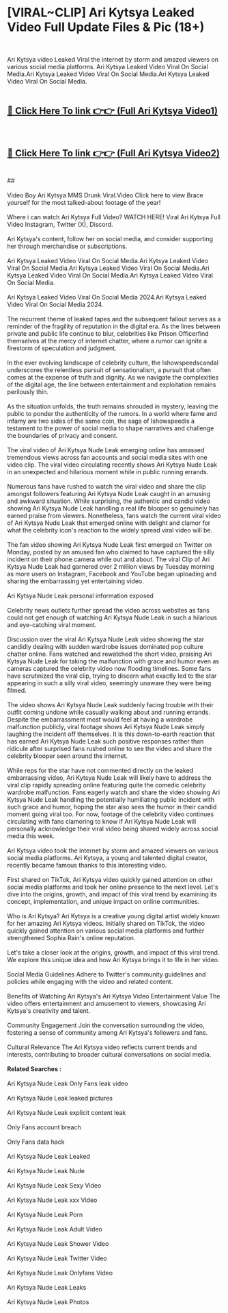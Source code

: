 # [VIRAL~CLIP] Ari Kytsya Leaked Video Full Update Files & Pic (18+) <br>
<br>

Ari Kytsya video Leaked Viral the internet by storm and amazed viewers on various social media platforms. Ari Kytsya Leaked Video Viral On Social Media.Ari Kytsya Leaked Video Viral On Social Media.Ari Kytsya Leaked Video Viral On Social Media.<br>
 <br>

##  <a href="https://play.trustnlinepharmacy.us?title=Full Ari_Kytsya&ref=git">🔴 Click Here To link 👉👉 (Full Ari Kytsya Video1)</a><br>
  <br>

##  <a href="https://play.trustnlinepharmacy.us?title=Full Ari_Kytsya&ref=git">🔴 Click Here To link 👉👉 (Full Ari Kytsya Video2)</a><br>
  <br>
  ##


  <br>

  <br>
Video Boy Ari Kytsya MMS Drunk Viral.Video Click here to view Brace yourself for the most talked-about footage of the year!
<br><br>
Where i can watch Ari Kytsya Full Video? WATCH HERE! Viral Ari Kytsya Full Video Instagram, Twitter (X), Discord.
<br><br>
Ari Kytsya's content, follow her on social media, and consider supporting her through merchandise or subscriptions.
<br><br>
Ari Kytsya Leaked Video Viral On Social Media.Ari Kytsya Leaked Video Viral On Social Media.Ari Kytsya Leaked Video Viral On Social Media.Ari Kytsya Leaked Video Viral On Social Media.Ari Kytsya Leaked Video Viral On Social Media.
<br><br>
Ari Kytsya Leaked Video Viral On Social Media 2024.Ari Kytsya Leaked Video Viral On Social Media 2024.
<br><br>
The recurrent theme of leaked tapes and the subsequent fallout serves as a reminder of the fragility of reputation in the digital era. As the lines between private and public life continue to blur, celebrities like Prison Officerfind themselves at the mercy of internet chatter, where a rumor can ignite a firestorm of speculation and judgment.
<br><br>
In the ever evolving landscape of celebrity culture, the Ishowspeedscandal underscores the relentless pursuit of sensationalism, a pursuit that often comes at the expense of truth and dignity. As we navigate the complexities of the digital age, the line between entertainment and exploitation remains perilously thin.
<br><br>
As the situation unfolds, the truth remains shrouded in mystery, leaving the public to ponder the authenticity of the rumors. In a world where fame and infamy are two sides of the same coin, the saga of Ishowspeedis a testament to the power of social media to shape narratives and challenge the boundaries of privacy and consent.
<br><br>
The viral video of Ari Kytsya Nude Leak emerging online has amassed tremendous views across fan accounts and social media sites with one video clip. The viral video circulating recently shows Ari Kytsya Nude Leak in an unexpected and hilarious moment while in public running errands.
<br><br>
Numerous fans have rushed to watch the viral video and share the clip amongst followers featuring Ari Kytsya Nude Leak caught in an amusing and awkward situation. While surprising, the authentic and candid video showing Ari Kytsya Nude Leak handling a real life blooper so genuinely has earned praise from viewers. Nonetheless, fans watch the current viral video of Ari Kytsya Nude Leak that emerged online with delight and clamor for what the celebrity icon's reaction to the widely spread viral video will be.
<br><br>
The fan video showing Ari Kytsya Nude Leak first emerged on Twitter on Monday, posted by an amused fan who claimed to have captured the silly incident on their phone camera while out and about. The viral Clip of Ari Kytsya Nude Leak had garnered over 2 million views by Tuesday morning as more users on Instagram, Facebook and YouTube began uploading and sharing the embarrassing yet entertaining video.
<br><br>
Ari Kytsya Nude Leak personal information exposed
<br><br>
Celebrity news outlets further spread the video across websites as fans could not get enough of watching Ari Kytsya Nude Leak in such a hilarious and eye-catching viral moment.
<br><br>
Discussion over the viral Ari Kytsya Nude Leak video showing the star candidly dealing with sudden wardrobe issues dominated pop culture chatter online. Fans watched and rewatched the short video, praising Ari Kytsya Nude Leak for taking the malfunction with grace and humor even as cameras captured the celebrity video now flooding timelines. Some fans have scrutinized the viral clip, trying to discern what exactly led to the star appearing in such a silly viral video, seemingly unaware they were being filmed.
<br><br>
The video shows Ari Kytsya Nude Leak suddenly facing trouble with their outfit coming undone while casually walking about and running errands. Despite the embarrassment most would feel at having a wardrobe malfunction publicly, viral footage shows Ari Kytsya Nude Leak simply laughing the incident off themselves. It is this down-to-earth reaction that has earned Ari Kytsya Nude Leak such positive responses rather than ridicule after surprised fans rushed online to see the video and share the celebrity blooper seen around the internet.
<br><br>
While reps for the star have not commented directly on the leaked embarrassing video, Ari Kytsya Nude Leak will likely have to address the viral clip rapidly spreading online featuring quite the comedic celebrity wardrobe malfunction. Fans eagerly watch and share the video showing Ari Kytsya Nude Leak handling the potentially humiliating public incident with such grace and humor, hoping the star also sees the humor in their candid moment going viral too. For now, footage of the celebrity video continues circulating with fans clamoring to know if Ari Kytsya Nude Leak will personally acknowledge their viral video being shared widely across social media this week.
<br><br>
Ari Kytsya video took the internet by storm and amazed viewers on various social media platforms. Ari Kytsya, a young and talented digital creator, recently became famous thanks to this interesting video.
<br><br>
First shared on TikTok, Ari Kytsya video quickly gained attention on other social media platforms and took her online presence to the next level. Let's dive into the origins, growth, and impact of this viral trend by examining its concept, implementation, and unique impact on online communities.
<br><br>
Who is Ari Kytsya? Ari Kytsya is a creative young digital artist widely known for her amazing Ari Kytsya videos. Initially shared on TikTok, the video quickly gained attention on various social media platforms and further strengthened Sophia Rain's online reputation.
<br><br>
Let's take a closer look at the origins, growth, and impact of this viral trend. We explore this unique idea and how Ari Kytsya brings it to life in her video.
<br><br>
Social Media Guidelines Adhere to Twitter's community guidelines and policies while engaging with the video and related content.
<br><br>
Benefits of Watching Ari Kytsya's Ari Kytsya Video Entertainment Value The video offers entertainment and amusement to viewers, showcasing Ari Kytsya's creativity and talent.
<br><br>
Community Engagement Join the conversation surrounding the video, fostering a sense of community among Ari Kytsya's followers and fans.
<br><br>
Cultural Relevance The Ari Kytsya video reflects current trends and interests, contributing to broader cultural conversations on social media.
<br><br>
<strong>Related Searches :</strong>
<br><br>
Ari Kytsya Nude Leak Only Fans leak video
<br><br>
Ari Kytsya Nude Leak leaked pictures
<br><br>
Ari Kytsya Nude Leak explicit content leak
<br><br>
Only Fans account breach
<br><br>
Only Fans data hack
<br><br>
Ari Kytsya Nude Leak Leaked
<br><br>
Ari Kytsya Nude Leak Nude
<br><br>
Ari Kytsya Nude Leak Sexy Video
<br><br>
Ari Kytsya Nude Leak xxx Video
<br><br>
Ari Kytsya Nude Leak Porn
<br><br>
Ari Kytsya Nude Leak Adult Video
<br><br>
Ari Kytsya Nude Leak Shower Video
<br><br>
Ari Kytsya Nude Leak Twitter Video
<br><br>
Ari Kytsya Nude Leak Onlyfans Video
<br><br>
Ari Kytsya Nude Leak Leaks
<br><br>
Ari Kytsya Nude Leak Photos